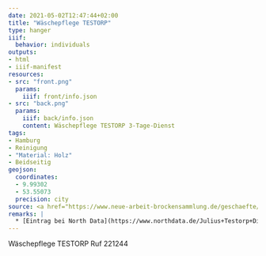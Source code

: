 ```yaml
---
date: 2021-05-02T12:47:44+02:00
title: "Wäschepflege TESTORP"
type: hanger
iiif:
  behavior: individuals
outputs:
- html
- iiif-manifest
resources:
- src: "front.png"
  params:
    iiif: front/info.json
- src: "back.png"
  params:
    iiif: back/info.json
    content: Wäschepflege TESTORP 3-Tage-Dienst
tags:
- Hamburg
- Reinigung
- "Material: Holz"
- Beidseitig
geojson:
  coordinates:
  - 9.99302
  - 53.55073
  precision: city
source: <a href="https://www.neue-arbeit-brockensammlung.de/geschaefte/zweigstelle-kim/">KiM</a>
remarks: |
  * [Eintrag bei North Data](https://www.northdata.de/Julius+Testorp+Die+W%C3%A4scherei+der+Hausfrau+chemische+Reinigung,+Hamburg/HRA+40454)
---
```


Wäschepflege TESTORP Ruf 221244
